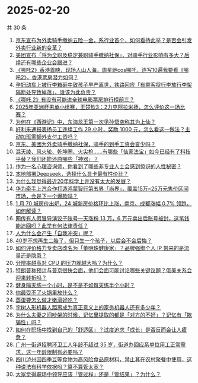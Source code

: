 # 2025-02-20

共 30 条

<!-- BEGIN ZHIHUQUESTIONS -->
<!-- 最后更新时间 Thu Feb 20 2025 00:14:34 GMT+0800 (China Standard Time) -->
1. [京东宣布为外卖骑手缴纳五险一金，系行业首个，如何看待此举？是否会引发外卖行业新的变革？](https://www.zhihu.com/question/12681819715)
1. [美团宣布「将为全职及稳定兼职骑手缴纳社保」，对骑手行业影响有多大？后续还有哪些企业会跟进？](https://www.zhihu.com/question/12724448010)
1. [《哪吒2》香港首映，现场人山人海，周星驰cos哪吒，连写10遍我要看《哪吒2》，香港票房潜力如何？](https://www.zhihu.com/question/12677630535)
1. [孕妇动车上被行李箱砸中致孩子早产离世，铁路回应「有乘客将行李放行李架隔断处导致掉落」，谁该为此负责？](https://www.zhihu.com/question/12688798765)
1. [《哪吒 2》有没有可能进全球电影票房排行榜前三？](https://www.zhihu.com/question/12549220154)
1. [2025年亚洲杯男单小组赛，王楚钦3：2力克阿拉米扬，怎么评价这一场比赛？](https://www.zhihu.com/question/12746187024)
1. [为何在《西游记》中，东海龙王第一次见孙悟空称其为上仙？](https://www.zhihu.com/question/6707526939)
1. [好利来通报表扬员工连续工作 29 小时，奖励 1000 元，怎么看这一做法？主动加班需额外支付工资吗？](https://www.zhihu.com/question/12733340488)
1. [京东、美团为外卖骑手缴纳社保，骑手的到手工资会变少吗？](https://www.zhihu.com/question/12724987888)
1. [混天绫、风火轮、乾坤圈、火尖枪……有哪些「仙家法宝」如今已经有了科技平替？我们还能还原哪些「神器」？](https://www.zhihu.com/question/11807664948)
1. [作为一名心理咨询师，你看到了哪些非专业人士会感到惊讶的人性秘密？](https://www.zhihu.com/question/660067674)
1. [本地部署Deepseek，选择什么显卡最有性价比？](https://www.zhihu.com/question/11406161717)
1. [为什么我觉得最近20年科学上并没有太大的发展？](https://www.zhihu.com/question/285196424)
1. [华为牵手上汽合作打造鸿蒙智行第五界「尚界」，覆盖15万~25万元售价区间市场，会是下一个爆款吗？](https://www.zhihu.com/question/12579512982)
1. [1 月 70 城房价出炉，24 城新房价格环比上涨，南京、成都涨幅 0.7% 领跑，如何解读？](https://www.zhihu.com/question/12678320400)
1. [网传有人假冒导演饺子账号一天涨粉 13 万，6 万元卖出后账号被封，这笔钱能追回吗？此举有何法律责任？](https://www.zhihu.com/question/12469628970)
1. [人为什么会产生「自我冲突」呢？](https://www.zhihu.com/question/12274222707)
1. [40岁不想再生二胎了，但只生一个孩子，以后会不会后悔？](https://www.zhihu.com/question/11515821280)
1. [如何评价格力专卖店改名为「董明珠健康家」？品牌强绑个人 IP 带来的是流量还是隐患？](https://www.zhihu.com/question/12494263494)
1. [分辨率越高对 CPU 的压力就越大吗？为什么？](https://www.zhihu.com/question/11660302226)
1. [特朗普称预计与普京很快会面，他们会面可能讨论哪些关键议题？俄美关系会迎来转折吗？](https://www.zhihu.com/question/12667994506)
1. [健身隔天练一个小时，是不是不如每天练半个小时？](https://www.zhihu.com/question/11833291672)
1. [你最受不了火锅里放什么？](https://www.zhihu.com/question/571810773)
1. [蒸蛋要怎么做才嫩滑好吃？](https://www.zhihu.com/question/12180314226)
1. [宇树人形机器人距离成为真正意义上的家务机器人还有多少年？](https://www.zhihu.com/question/11103790521)
1. [为什么夫妻之间吵架的时候，记忆里提取的都是「对方的不好」？记忆有「欺骗性」吗？](https://www.zhihu.com/question/12074070412)
1. [如何在职场中找到自己的「舒适区」？过度追求「成长」是否反而会让人疲惫？](https://www.zhihu.com/question/12239546015)
1. [广州一街道招聘环卫工人年龄不超过 35 岁，街道办回应系单位用工正常需求，这一年龄限制有必要吗？](https://www.zhihu.com/question/12669959138)
1. [四川泸州因四季豆等食物为高风险食品原材料，禁止其在农村聚餐中使用，这种说法有科学依据吗？算不算管太宽？](https://www.zhihu.com/question/12686865040)
1. [大家觉得职场中领导应该「管过程」还是「管结果」？为什么？](https://www.zhihu.com/question/7429249920)
<!-- END ZHIHUQUESTIONS -->
